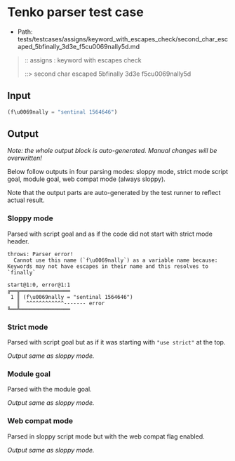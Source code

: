 # Tenko parser test case

- Path: tests/testcases/assigns/keyword_with_escapes_check/second_char_escaped_5bfinally_3d3e_f5cu0069nally5d.md

> :: assigns : keyword with escapes check
>
> ::> second char escaped 5bfinally 3d3e f5cu0069nally5d

## Input

`````js
(f\u0069nally = "sentinal 1564646")
`````

## Output

_Note: the whole output block is auto-generated. Manual changes will be overwritten!_

Below follow outputs in four parsing modes: sloppy mode, strict mode script goal, module goal, web compat mode (always sloppy).

Note that the output parts are auto-generated by the test runner to reflect actual result.

### Sloppy mode

Parsed with script goal and as if the code did not start with strict mode header.

`````
throws: Parser error!
  Cannot use this name (`f\u0069nally`) as a variable name because: Keywords may not have escapes in their name and this resolves to `finally`

start@1:0, error@1:1
╔══╦════════════════
 1 ║ (f\u0069nally = "sentinal 1564646")
   ║  ^^^^^^^^^^^^------- error
╚══╩════════════════

`````

### Strict mode

Parsed with script goal but as if it was starting with `"use strict"` at the top.

_Output same as sloppy mode._

### Module goal

Parsed with the module goal.

_Output same as sloppy mode._

### Web compat mode

Parsed in sloppy script mode but with the web compat flag enabled.

_Output same as sloppy mode._
